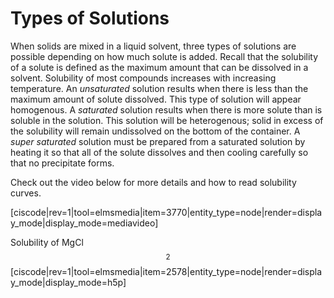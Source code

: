 # Types of Solutions

When solids are mixed in a liquid solvent, three types of solutions are possible depending on how much solute is added. Recall that the solubility of a solute is defined as the maximum amount that can be dissolved in a solvent. Solubility of most compounds increases with increasing temperature.  An _unsaturated_ solution results when there is less than the maximum amount of solute dissolved. This type of solution will appear homogenous.  A _saturated_ solution results when there is more solute than is soluble in the solution.  This solution will be heterogenous; solid in excess of the solubility will remain undissolved on the bottom of the container. A _super saturated_ solution must be prepared from a saturated solution by heating it so that all of the solute dissolves and then cooling carefully so that no precipitate forms.

Check out the video below for more details and how to read solubility curves.  


[ciscode|rev=1|tool=elmsmedia|item=3770|entity_type=node|render=display_mode|display_mode=mediavideo]

Solubility of MgCl$$_2$$
[ciscode|rev=1|tool=elmsmedia|item=2578|entity_type=node|render=display_mode|display_mode=h5p]

<houck-math> </houck-math>